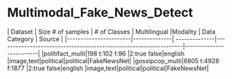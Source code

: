 # Multimodal_Fake_News_Detect


| Dataset                 | Size # of samples       | # of Classes        | Multilingual            |Modality      |   Data Category       |  Source   |
|-----------------------|--------------| --------------|------------------------------------------------------------------|-------------------------|
|politifact_multi|198  t:102 f:96 |2:true false|english |image,text|political|political|FakeNewsNet|
|gossipcop_multi|6805  t:4928 f:1877 |2:true false|english |image,text|political|political|FakeNewsNet|

